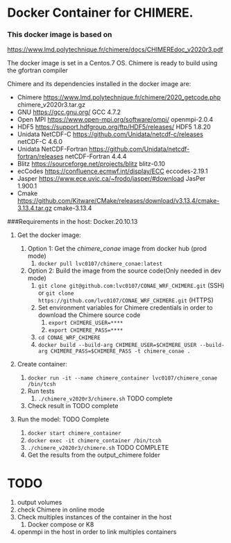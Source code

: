 # Docker Container for CHIMERE.

### This docker image is based on
https://www.lmd.polytechnique.fr/chimere/docs/CHIMEREdoc_v2020r3.pdf

The docker image is set in a Centos.7 OS.
Chimere is ready to build using the gfortran compiler

Chimere and its dependencies installed in the docker image are:

* Chimere https://www.lmd.polytechnique.fr/chimere/2020_getcode.php chimere_v2020r3.tar.gz
* GNU https://gcc.gnu.org/ GCC 4.7.2
* Open MPI https://www.open-mpi.org/software/ompi/ openmpi-2.0.4
* HDF5 https://support.hdfgroup.org/ftp/HDF5/releases/ HDF5 1.8.20
* Unidata NetCDF-C https://github.com/Unidata/netcdf-c/releases netCDF-C 4.6.0
* Unidata NetCDF-Fortran https://github.com/Unidata/netcdf-fortran/releases netCDF-Fortran 4.4.4
* Blitz https://sourceforge.net/projects/blitz blitz-0.10
* ecCodes https://confluence.ecmwf.int/display/ECC eccodes-2.19.1
* Jasper https://www.ece.uvic.ca/~frodo/jasper/#download JasPer 1.900.1
* Cmake https://github.com/Kitware/CMake/releases/download/v3.13.4/cmake-3.13.4.tar.gz cmake-3.13.4

###Requirements in the host: Docker.20.10.13


1) Get the docker image:
   1) Option 1: Get the *chimere_conae* image from docker hub (prod mode)
      1) `docker pull lvc0107/chimere_conae:latest` 
   2) Option 2: Build the image from the source code(Only needed in dev mode)
      1) `git clone git@github.com:lvc0107/CONAE_WRF_CHIMERE.git` (SSH)
         or `git clone https://github.com/lvc0107/CONAE_WRF_CHIMERE.git` (HTTPS)
      2) Set environment variables for Chimere credentials in order to download the Chimere source code
         1) `export CHIMERE_USER=****`
         2) `export CHIMERE_PASS=****`
      3) `cd CONAE_WRF_CHIMERE`
      4) `docker build --build-arg CHIMERE_USER=$CHIMERE_USER --build-arg CHIMERE_PASS=$CHIMERE_PASS -t chimere_conae .`
2) Create container:
   1) `docker run -it --name chimere_container lvc0107/chimere_conae /bin/tcsh`
   2) Run tests
      1) `./chimere_v2020r3/chimere.sh` TODO complete
   3) Check result in TODO complete
   
3) Run the model: TODO Complete
   1) `docker start chimere_container`
   2) `docker exec -it chimere_container /bin/tcsh`
   3) `./chimere_v2020r3/chimere.sh` TODO COMPLETE
   4) Get the results from the output_chimere folder

# TODO 
1) output volumes
2) check Chimere in online mode
3) Check multiples instances of the container in the host
   1) Docker compose or K8
4) openmpi in the host in order to link multiples containers
